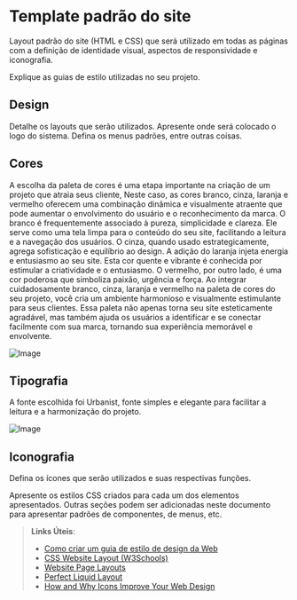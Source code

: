 # Template padrão do site

Layout padrão do site (HTML e CSS) que será utilizado em todas as páginas com a definição de identidade visual, aspectos de responsividade e iconografia.

Explique as guias de estilo utilizadas no seu projeto.

## Design

Detalhe os layouts que serão utilizados. Apresente onde será colocado o logo do sistema. Defina os menus padrões, entre outras coisas.


## Cores

A escolha da paleta de cores é uma etapa importante na criação de um projeto que atraia seus cliente, Neste caso, as cores branco, cinza, laranja e vermelho oferecem uma combinação dinâmica e visualmente atraente que pode aumentar o envolvimento do usuário e o reconhecimento da marca. O branco é frequentemente associado à pureza, simplicidade e clareza. Ele serve como uma tela limpa para o conteúdo do seu site, facilitando a leitura e a navegação dos usuários. O cinza, quando usado estrategicamente, agrega sofisticação e equilíbrio ao design. A adição do laranja injeta energia e entusiasmo ao seu site. Esta cor quente e vibrante é conhecida por estimular a criatividade e o entusiasmo. O vermelho, por outro lado, é uma cor poderosa que simboliza paixão, urgência e força.
Ao integrar cuidadosamente branco, cinza, laranja e vermelho na paleta de cores do seu projeto, você cria um ambiente harmonioso e visualmente estimulante para seus clientes. Essa paleta não apenas torna seu site esteticamente agradável, mas também ajuda os usuários a identificar e se conectar facilmente com sua marca, tornando sua experiência memorável e envolvente.

![Image](https://github.com/ICEI-PUC-Minas-PMV-SI/pmv-si-2023-2-pe1-t2-house-hero/assets/143044412/b0c60550-a4c9-48f8-b9b5-0d513d50fa57)




## Tipografia

A fonte escolhida foi Urbanist, fonte simples e elegante para facilitar a leitura e a harmonização do projeto.

![Image](https://github.com/ICEI-PUC-Minas-PMV-SI/pmv-si-2023-2-pe1-t2-house-hero/assets/143044412/3b0fd881-5d0d-483d-aad5-77c6f15c7585)

## Iconografia

Defina os ícones que serão utilizados e suas respectivas funções.

Apresente os estilos CSS criados para cada um dos elementos apresentados.
Outras seções podem ser adicionadas neste documento para apresentar padrões de componentes, de menus, etc.


> **Links Úteis**:
>
> -  [Como criar um guia de estilo de design da Web](https://edrodrigues.com.br/blog/como-criar-um-guia-de-estilo-de-design-da-web/#)
> - [CSS Website Layout (W3Schools)](https://www.w3schools.com/css/css_website_layout.asp)
> - [Website Page Layouts](http://www.cellbiol.com/bioinformatics_web_development/chapter-3-your-first-web-page-learning-html-and-css/website-page-layouts/)
> - [Perfect Liquid Layout](https://matthewjamestaylor.com/perfect-liquid-layouts)
> - [How and Why Icons Improve Your Web Design](https://usabilla.com/blog/how-and-why-icons-improve-you-web-design/)
